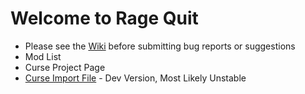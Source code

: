 # Welcome to Rage Quit

* Please see the [Wiki] before submitting bug reports or suggestions
* Mod List
* Curse Project Page
* [Curse Import File] - Dev Version, Most Likely Unstable



[Wiki]: https://github.com/MyM-ModpackTeam/RageQuit/wiki
[Mod List]: Forthcomming
[Curse Project Page]: Forthcomming
[Curse Import File]: https://github.com/MyM-ModpackTeam/RageQuit/blob/master/Curse%20Import/Rage%20Quit-DEV-03.zip
